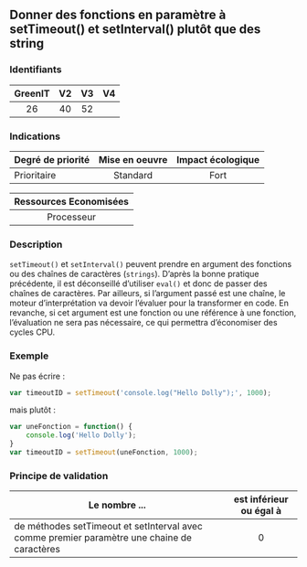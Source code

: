## Donner des fonctions en paramètre à setTimeout() et setInterval() plutôt que des string

### Identifiants

| GreenIT |  V2  |  V3  |  V4  |
|:-------:|:----:|:----:|:----:|
|   26   | 40  | 52  |      |

### Indications

| Degré de priorité |      Mise en oeuvre       |  Impact écologique    | 
|-------------------|:-------------------------:|:---------------------:|
| Prioritaire       |  Standard                 | Fort                  | 


|Ressources Economisées                                      |
|:----------------------------------------------------------:|
| Processeur |

### Description

`setTimeout()` et `setInterval()` peuvent prendre en argument des fonctions ou des chaînes de caractères (`strings`).
D’après la bonne pratique précédente, il est déconseillé d’utiliser `eval()` et donc de passer des chaînes de caractères. 
Par ailleurs, si l’argument passé est une chaîne, le moteur d’interprétation va devoir l’évaluer pour la transformer en code. 
En revanche, si cet argument est une fonction ou une référence à une fonction, l’évaluation ne sera pas nécessaire, ce qui permettra d’économiser des cycles CPU.

### Exemple

Ne pas écrire :
```javascript
var timeoutID = setTimeout('console.log("Hello Dolly");', 1000);
```
mais plutôt :
```javascript
var uneFonction = function() { 
    console.log('Hello Dolly');
}
var timeoutID = setTimeout(uneFonction, 1000);
```

### Principe de validation

| Le nombre ...     | est inférieur ou égal à   |  
|-------------------|:-------------------------:|
| de méthodes setTimeout et setInterval avec comme premier paramètre une chaine de caractères  | 0  |
